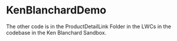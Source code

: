 # KenBlanchardDemo
The other code is in the ProductDetailLink Folder in the LWCs in the codebase in the Ken Blanchard Sandbox.
